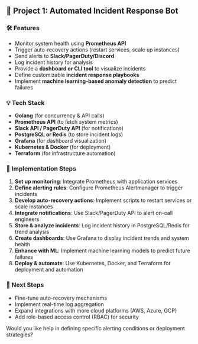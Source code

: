 ## **🔹 Project 1: Automated Incident Response Bot**

### **🛠 Features**
- Monitor system health using **Prometheus API**
- Trigger auto-recovery actions (restart services, scale up instances)
- Send alerts to **Slack/PagerDuty/Discord**
- Log incident history for analysis
- Provide a **dashboard or CLI tool** to visualize incidents
- Define customizable **incident response playbooks**
- Implement **machine learning-based anomaly detection** to predict failures

### **💡 Tech Stack**
- **Golang** (for concurrency & API calls)
- **Prometheus API** (to fetch system metrics)
- **Slack API / PagerDuty API** (for notifications)
- **PostgreSQL or Redis** (to store incident logs)
- **Grafana** (for dashboard visualization)
- **Kubernetes & Docker** (for deployment)
- **Terraform** (for infrastructure automation)

### **📌 Implementation Steps**
1. **Set up monitoring**: Integrate Prometheus with application services
2. **Define alerting rules**: Configure Prometheus Alertmanager to trigger incidents
3. **Develop auto-recovery actions**: Implement scripts to restart services or scale instances
4. **Integrate notifications**: Use Slack/PagerDuty API to alert on-call engineers
5. **Store & analyze incidents**: Log incident history in PostgreSQL/Redis for trend analysis
6. **Create dashboards**: Use Grafana to display incident trends and system health
7. **Enhance with ML**: Implement machine learning models to predict future failures
8. **Deploy & automate**: Use Kubernetes, Docker, and Terraform for deployment and automation

### **🚀 Next Steps**
- Fine-tune auto-recovery mechanisms
- Implement real-time log aggregation
- Expand integrations with more cloud platforms (AWS, Azure, GCP)
- Add role-based access control (RBAC) for security

Would you like help in defining specific alerting conditions or deployment strategies?

